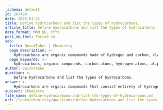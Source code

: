 ```yaml
---
_schema: default
id: 167408
date: 2025-01-31
title: Define hydrocarbons and list the types of hydrocarbons.
article_title: Define hydrocarbons and list the types of hydrocarbons.
date_format: MMM DD, YYYY
post_on_text: Posted on
seo:
  title: QuickTakes | Chemistry
  page_description: >-
    Hydrocarbons are organic compounds made of hydrogen and carbon, classified into aliphatic (alkanes, alkenes, alkynes) and aromatic hydrocarbons, playing a key role in energy production and chemical manufacturing.
  page_keywords: >-
    hydrocarbons, organic compounds, carbon atoms, hydrogen atoms, aliphatic hydrocarbons, aromatic hydrocarbons, alkanes, alkenes, alkynes, saturated hydrocarbons, unsaturated hydrocarbons, energy source, fossil fuels, chemical industry, benzene, methane, ethylene, acetylene
author: QuickTakes
question: >-
    Define hydrocarbons and list the types of hydrocarbons.
answer: >-
    Hydrocarbons are organic compounds that consist entirely of hydrogen and carbon atoms. They are fundamental to organic chemistry and serve as a primary source of energy, particularly in the form of fossil fuels. Hydrocarbons can be classified into two main categories based on their structure: aliphatic hydrocarbons and aromatic hydrocarbons.\n\n### Types of Hydrocarbons\n\n1. **Aliphatic Hydrocarbons**: These hydrocarbons can be further divided into three subcategories:\n   - **Alkanes**: Saturated hydrocarbons that contain only single bonds between carbon atoms. They follow the general formula $C_nH_{2n+2}$. An example is methane (CH₄).\n   - **Alkenes**: Unsaturated hydrocarbons that contain at least one double bond between carbon atoms. They follow the general formula $C_nH_{2n}$. An example is ethylene (C₂H₄).\n   - **Alkynes**: Unsaturated hydrocarbons that contain at least one triple bond between carbon atoms. They follow the general formula $C_nH_{2n-2}$. An example is acetylene (C₂H₂).\n\n2. **Aromatic Hydrocarbons**: These hydrocarbons contain one or more aromatic rings, which are cyclic structures with alternating double bonds that follow Huckel's rule. An example is benzene (C₆H₆).\n\n### Significance of Hydrocarbons\nHydrocarbons are not only crucial as fuels but also serve as raw materials in the chemical industry for the production of various chemicals, plastics, and other materials. Their combustibility makes them a primary energy source, while their structural diversity allows for a wide range of applications in biological and industrial contexts.\n\nIn summary, hydrocarbons are essential organic compounds classified into aliphatic (alkanes, alkenes, alkynes) and aromatic hydrocarbons, each with distinct properties and uses.
subject: Chemistry
file_name: define-hydrocarbons-and-list-the-types-of-hydrocarbons.md
url: /learn/chemistry/questions/define-hydrocarbons-and-list-the-types-of-hydrocarbons
---
```


&nbsp;